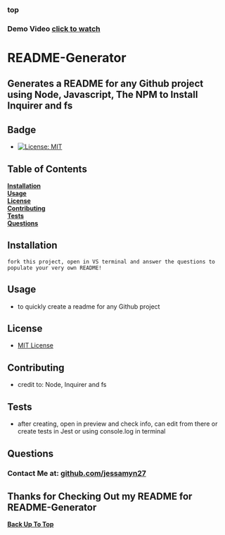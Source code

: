 ### top

### Demo Video [click to watch](https://drive.google.com/file/d/1dihJ)
    
# README-Generator

## Generates a README for any Github project using Node, Javascript, The NPM to Install Inquirer and fs

## Badge 
* [![License: MIT](https://img.shields.io/badge/License-MIT-yellow.svg)](https://opensource.org/licenses/MIT)

## Table of Contents

**[Installation](#Installation)**  
**[Usage](#Usage)**  
**[License](#License)**  
**[Contributing](#Contributing)**  
**[Tests](#Tests)**  
**[Questions](#Questions)**  

## Installation

```fork this project, open in VS terminal and answer the questions to populate your very own README!```

## Usage

* to quickly create a readme for any Github project

## License

* [MIT License](https://opensource.org/licenses/MIT)

## Contributing

* credit to: Node, Inquirer and fs

## Tests

* after creating, open in preview and check info, can edit from there or create tests in Jest or using console.log in terminal

## Questions

### Contact Me at: **[github.com/jessamyn27](https://github.com/jessamyn27)**

## Thanks for Checking Out my README for README-Generator

**[Back Up To Top](#top)**
